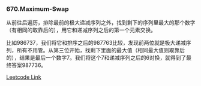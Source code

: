 ### 670.Maximum-Swap

从前往后遍历，排除最前的极大递减序列之外，找到剩下的序列里最大的那个数字（有相同的取靠后的），用它和递减序列之后的第一个元素交换。

比如986737，我们将它和排序之后的987763比较，发现前两位就是极大递减序列，所有不用管。从第三位开始，找剩下里面的最大值（相同最大值则取靠后的），结果是最后一个数字7。我们将这个7和递减序列之后的6对换，就得到了最终答案987736。


[Leetcode Link](https://leetcode.com/problems/maximum-swap)
